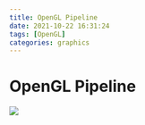 ```yaml
---
title: OpenGL Pipeline
date: 2021-10-22 16:31:24
tags: [OpenGL]
categories: graphics
---
```


# OpenGL Pipeline

![](../ogl-pipeline/ogl-pipeline.png)
